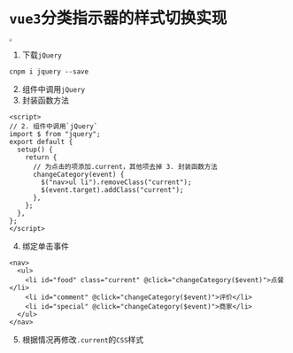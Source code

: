 # `vue3`分类指示器的样式切换实现
<img src="https://cdn.jsdelivr.net/gh/kxc0/tu_chuang/Blog/202208071317446.png" style="zoom: 33%;" />

1. 下载`jQuery`
```git
cnpm i jquery --save
```
2. 组件中调用`jQuery`
3. 封装函数方法
```vue
<script>
// 2. 组件中调用`jQuery`
import $ from "jquery";
export default {
  setup() {
    return {
      // 为点击的项添加.current，其他项去掉 3. 封装函数方法
      changeCategory(event) {
        $("nav>ul li").removeClass("current");
        $(event.target).addClass("current");
      },
    };
  },
};
</script>
```
4. 绑定单击事件
```vue
<nav>
  <ul>
    <li id="food" class="current" @click="changeCategory($event)">点餐</li>
    <li id="comment" @click="changeCategory($event)">评价</li>
    <li id="special" @click="changeCategory($event)">商家</li>
  </ul>
</nav>
```
5. 根据情况再修改`.current`的`CSS`样式